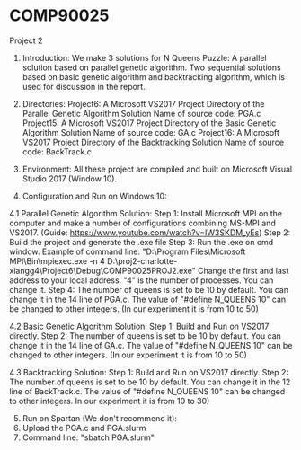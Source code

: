 # COMP90025
Project 2
1. Introduction:
We make 3 solutions for N Queens Puzzle:
A parallel solution based on parallel genetic algorithm. 
Two sequential solutions based on basic genetic algorithm and backtracking algorithm, which is used for discussion in the report. 

2. Directories: 
Project6: A Microsoft VS2017 Project Directory of the Parallel Genetic Algorithm Solution
	Name of source code: PGA.c
Project15: A Microsoft VS2017 Project Directory of the Basic Genetic Algorithm Solution
	Name of source code: GA.c
Project16: A Microsoft VS2017 Project Directory of  the Backtracking Solution
	Name of source code: BackTrack.c

3. Environment:
All these project are compiled and built on Microsoft Visual Studio 2017 (Window 10). 

4. Configuration and Run on Windows 10:

4.1 Parallel Genetic Algorithm Solution:
Step 1: Install Microsoft MPI on the computer and make a number of configurations combining MS-MPI and VS2017. (Guide: https://www.youtube.com/watch?v=IW3SKDM_yEs)
Step 2: Build the project and generate the .exe file
Step 3: Run the .exe on cmd window. 
Example of command line: "D:\Program Files\Microsoft MPI\Bin\mpiexec.exe -n 4 D:\proj2-charlotte-xiangg4\Project6\Debug\COMP90025PROJ2.exe"
Change the first and last address to your local address. 
"4" is the number of processes. You can change it.
Step 4: The number of queens is set to be 10 by default. You can change it in the 14 line of PGA.c.  The value of "#define N_QUEENS 10" can be changed to other integers. (In our experiment it is from 10 to 50)

4.2 Basic Genetic Algorithm Solution:
Step 1: Build and Run on VS2017 directly.
Step 2: The number of queens is set to be 10 by default. You can change it in the 14 line of GA.c. The value of "#define N_QUEENS 10" can be changed to other integers. (In our experiment it is from 10 to 50)

4.3 Backtracking Solution:
Step 1: Build and Run on VS2017 directly.
Step 2: The number of queens is set to be 10 by default. You can change it in the 12 line of BackTrack.c. The value of "#define N_QUEENS 10" can be changed to other integers. In our experiment it is from 10 to 30)

5. Run on Spartan (We don't recommend it):
1. Upload the PGA.c and PGA.slurm
2. Command line: "sbatch PGA.slurm"

